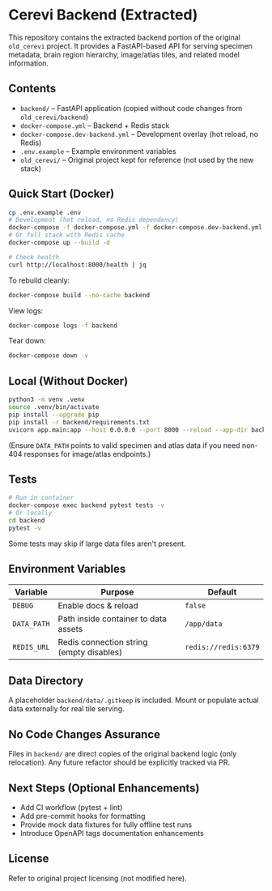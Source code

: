 # Cerevi Backend (Extracted)

This repository contains the extracted backend portion of the original `old_cerevi` project. It provides a FastAPI-based API for serving specimen metadata, brain region hierarchy, image/atlas tiles, and related model information.

## Contents

- `backend/` – FastAPI application (copied without code changes from `old_cerevi/backend`)
- `docker-compose.yml` – Backend + Redis stack
- `docker-compose.dev-backend.yml` – Development overlay (hot reload, no Redis)
- `.env.example` – Example environment variables
- `old_cerevi/` – Original project kept for reference (not used by the new stack)

## Quick Start (Docker)

```bash
cp .env.example .env
# Development (hot reload, no Redis dependency)
docker-compose -f docker-compose.yml -f docker-compose.dev-backend.yml up --build -d backend
# Or full stack with Redis cache
docker-compose up --build -d

# Check health
curl http://localhost:8000/health | jq
```

To rebuild cleanly:
```bash
docker-compose build --no-cache backend
```

View logs:
```bash
docker-compose logs -f backend
```

Tear down:
```bash
docker-compose down -v
```

## Local (Without Docker)

```bash
python3 -m venv .venv
source .venv/bin/activate
pip install --upgrade pip
pip install -r backend/requirements.txt
uvicorn app.main:app --host 0.0.0.0 --port 8000 --reload --app-dir backend
```

(Ensure `DATA_PATH` points to valid specimen and atlas data if you need non-404 responses for image/atlas endpoints.)

## Tests

```bash
# Run in container
docker-compose exec backend pytest tests -v
# Or locally
cd backend
pytest -v
```

Some tests may skip if large data files aren't present.

## Environment Variables

| Variable | Purpose | Default |
|----------|---------|---------|
| `DEBUG` | Enable docs & reload | `false` |
| `DATA_PATH` | Path inside container to data assets | `/app/data` |
| `REDIS_URL` | Redis connection string (empty disables) | `redis://redis:6379` |

## Data Directory

A placeholder `backend/data/.gitkeep` is included. Mount or populate actual data externally for real tile serving.

## No Code Changes Assurance
Files in `backend/` are direct copies of the original backend logic (only relocation). Any future refactor should be explicitly tracked via PR.

## Next Steps (Optional Enhancements)
- Add CI workflow (pytest + lint)
- Add pre-commit hooks for formatting
- Provide mock data fixtures for fully offline test runs
- Introduce OpenAPI tags documentation enhancements

## License
Refer to original project licensing (not modified here).
